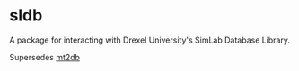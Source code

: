 sldb
====

A package for interacting with Drexel University's SimLab Database Library.

Supersedes [mt2db](https://github.com/arosenfeld/mt2db)
